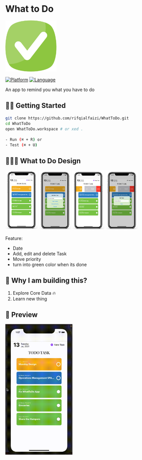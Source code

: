 What to Do
===================
<img src="./Preview/checked.png" alt="alt text" width="160px" height="160px">

[![Platform](http://img.shields.io/badge/platform-ios-blue.svg?style=flat
)](https://developer.apple.com/iphone/index.action)
[![Language](http://img.shields.io/badge/language-swift-brightgreen.svg?style=flat
)](https://developer.apple.com/swift)


An app to remind you what you have to do
## 🏃‍♂️ Getting Started

``` bash
git clone https://github.com/rifqialfaizi/WhatToDo.git
cd WhatToDo
open WhatToDo.workspace # or xed .

- Run (⌘ + R) or
- Test (⌘ + U)
```

## 👨🏻‍💻 What to Do Design
  <p float="left">
    <img src="./Screenshot/iPhone.png" width="20%"/>
    <img src="./Screenshot/iPhone Copy 3.png" width="20%"/> 
    <img src="./Screenshot/iPhone Copy 2.png" width="20%"/> 
    <img src="./Screenshot/iPhone Copy.png" width="20%"/> 
  </p>

Feature: 
- Date 
- Add, edit and delete Task
- Move priority
- turn into green color when its done


## 🎉 Why I am building this?
1. Explore Core Data 🔥
2. Learn new thing



## 📱 Preview
<img src="./Preview/Preview App.gif" alt="alt text" width="210px" height="408px">
